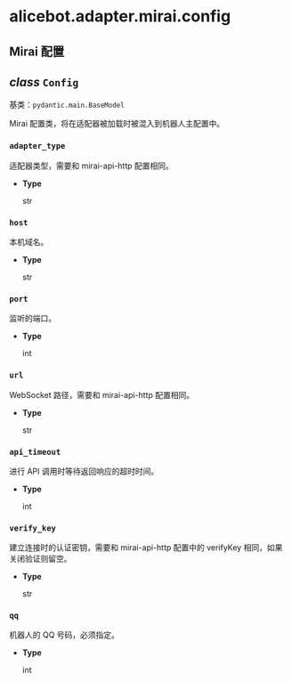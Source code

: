 # alicebot.adapter.mirai.config

## Mirai 配置


## _class_ `Config`

基类：`pydantic.main.BaseModel`

Mirai 配置类，将在适配器被加载时被混入到机器人主配置中。


### `adapter_type`

适配器类型，需要和 mirai-api-http 配置相同。


* **Type**

    str



### `host`

本机域名。


* **Type**

    str



### `port`

监听的端口。


* **Type**

    int



### `url`

WebSocket 路径，需要和 mirai-api-http 配置相同。


* **Type**

    str



### `api_timeout`

进行 API 调用时等待返回响应的超时时间。


* **Type**

    int



### `verify_key`

建立连接时的认证密钥，需要和 mirai-api-http 配置中的 verifyKey 相同，如果关闭验证则留空。


* **Type**

    str



### `qq`

机器人的 QQ 号码，必须指定。


* **Type**

    int
